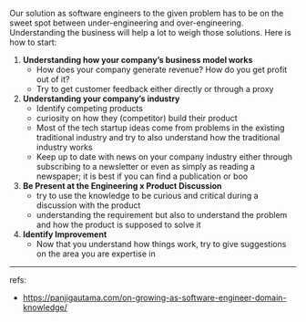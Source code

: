 
Our solution as software engineers to the given problem has to be on the sweet spot between under-engineering and over-engineering. Understanding the business will help a lot to weigh those solutions. Here is how to start:

1. **Understanding how your company’s business model works**
	- How does your company generate revenue? How do you get profit out of it?
	- Try to get customer feedback either directly or through a proxy
2. **Understanding your company’s industry**
	- Identify competing products
	- curiosity on how they (competitor) build their product
	- Most of the tech startup ideas come from problems in the existing traditional industry and try to also understand how the traditional industry works
	- Keep up to date with news on your company industry either through subscribing to a newsletter or even as simply as reading a newspaper; it is best if you can find a publication or boo
3. **Be Present at the Engineering x Product Discussion**
	- try to use the knowledge to be curious and critical during a discussion with the product
	- understanding the requirement but also to understand the problem and how the product is supposed to solve it
4. **Identify Improvement**
	- Now that you understand how things work, try to give suggestions on the area you are expertise in

---
refs: 
- https://panjigautama.com/on-growing-as-software-engineer-domain-knowledge/